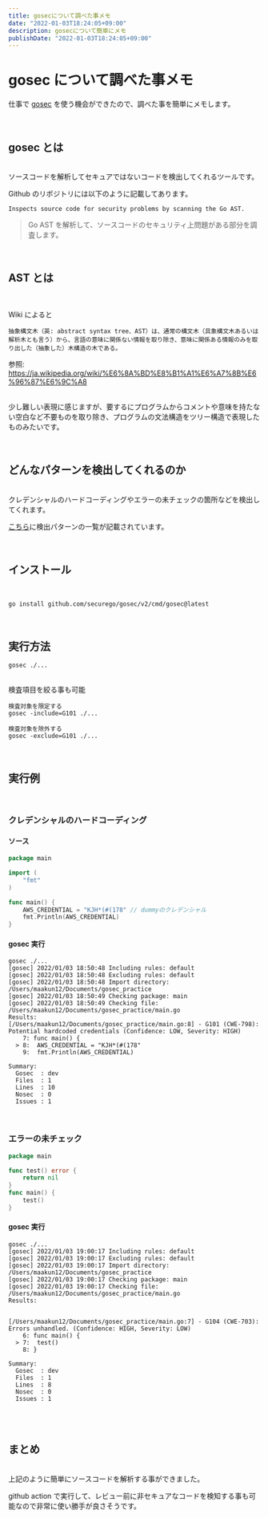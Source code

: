 ```yaml
---
title: gosecについて調べた事メモ
date: "2022-01-03T18:24:05+09:00"
description: gosecについて簡単にメモ
publishDate: "2022-01-03T18:24:05+09:00"
---
```


# gosec について調べた事メモ

仕事で [gosec](https://github.com/securego/gosec) を使う機会ができたので、調べた事を簡単にメモします。

<br>

## gosec とは

<br>
ソースコードを解析してセキュアではないコードを検出してくれるツールです。

Github のリポジトリには以下のように記載してあります。

```
Inspects source code for security problems by scanning the Go AST.
```

> Go AST を解析して、ソースコードのセキュリティ上問題がある部分を調査します。

<br>

## AST とは

<br>

Wiki によると

```
抽象構文木（英: abstract syntax tree、AST）は、通常の構文木（具象構文木あるいは解析木とも言う）から、言語の意味に関係ない情報を取り除き、意味に関係ある情報のみを取り出した（抽象した）木構造の木である。
```

参照:
https://ja.wikipedia.org/wiki/%E6%8A%BD%E8%B1%A1%E6%A7%8B%E6%96%87%E6%9C%A8
<br>
<br>

少し難しい表現に感じますが、要するにプログラムからコメントや意味を持たない空白など不要ものを取り除き、プログラムの文法構造をツリー構造で表現したものみたいです。

<br>

## どんなパターンを検出してくれるのか

<br>
クレデンシャルのハードコーディングやエラーの未チェックの箇所などを検出してくれます。

[こちら](https://github.com/securego/gosec#available-rules)に検出パターンの一覧が記載されています。

<br>

## インストール

<br>

```shell
go install github.com/securego/gosec/v2/cmd/gosec@latest
```

<br>

## 実行方法

```shell
gosec ./...
```

<br>
検査項目を絞る事も可能

```shell
検査対象を限定する
gosec -include=G101 ./...

検査対象を除外する
gosec -exclude=G101 ./...
```

<br>

## 実行例

<br>

### クレデンシャルのハードコーディング

#### ソース

```go
package main

import (
	"fmt"
)

func main() {
	AWS_CREDENTIAL = "KJH*(#(178" // dummyのクレデンシャル
	fmt.Println(AWS_CREDENTIAL)
}
```

#### gosec 実行

```shell
gosec ./...
[gosec] 2022/01/03 18:50:48 Including rules: default
[gosec] 2022/01/03 18:50:48 Excluding rules: default
[gosec] 2022/01/03 18:50:48 Import directory: /Users/maakun12/Documents/gosec_practice
[gosec] 2022/01/03 18:50:49 Checking package: main
[gosec] 2022/01/03 18:50:49 Checking file: /Users/maakun12/Documents/gosec_practice/main.go
Results:
[/Users/maakun12/Documents/gosec_practice/main.go:8] - G101 (CWE-798): Potential hardcoded credentials (Confidence: LOW, Severity: HIGH)
    7: func main() {
  > 8: 	AWS_CREDENTIAL = "KJH*(#(178"
    9: 	fmt.Println(AWS_CREDENTIAL)

Summary:
  Gosec  : dev
  Files  : 1
  Lines  : 10
  Nosec  : 0
  Issues : 1
```

<br>

### エラーの未チェック

```go
package main

func test() error {
	return nil
}
func main() {
	test()
}
```

#### gosec 実行

```shell
gosec ./...
[gosec] 2022/01/03 19:00:17 Including rules: default
[gosec] 2022/01/03 19:00:17 Excluding rules: default
[gosec] 2022/01/03 19:00:17 Import directory: /Users/maakun12/Documents/gosec_practice
[gosec] 2022/01/03 19:00:17 Checking package: main
[gosec] 2022/01/03 19:00:17 Checking file: /Users/maakun12/Documents/gosec_practice/main.go
Results:


[/Users/maakun12/Documents/gosec_practice/main.go:7] - G104 (CWE-703): Errors unhandled. (Confidence: HIGH, Severity: LOW)
    6: func main() {
  > 7: 	test()
    8: }

Summary:
  Gosec  : dev
  Files  : 1
  Lines  : 8
  Nosec  : 0
  Issues : 1
```

<br>
<br>

## まとめ

<br>
上記のように簡単にソースコードを解析する事ができました。

<br>

github action で実行して、レビュー前に非セキュアなコードを検知する事も可能なので非常に使い勝手が良さそうです。
